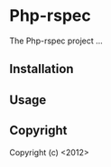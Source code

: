 # Php-rspec #

The Php-rspec project ...

## Installation ##

## Usage ##

## Copyright ##

Copyright (c) <2012> <vagrant>